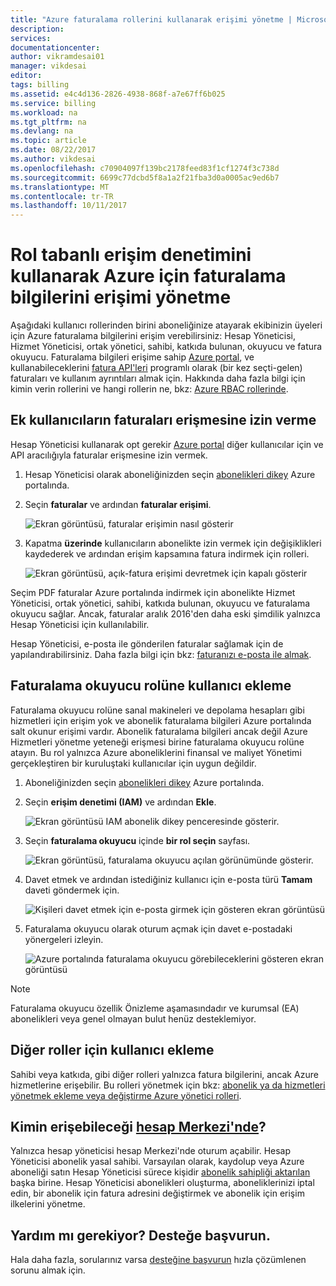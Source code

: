 ```yaml
---
title: "Azure faturalama rollerini kullanarak erişimi yönetme | Microsoft Docs"
description: 
services: 
documentationcenter: 
author: vikramdesai01
manager: vikdesai
editor: 
tags: billing
ms.assetid: e4c4d136-2826-4938-868f-a7e67ff6b025
ms.service: billing
ms.workload: na
ms.tgt_pltfrm: na
ms.devlang: na
ms.topic: article
ms.date: 08/22/2017
ms.author: vikdesai
ms.openlocfilehash: c70904097f139bc2178feed83f1cf1274f3c738d
ms.sourcegitcommit: 6699c77dcbd5f8a1a2f21fba3d0a0005ac9ed6b7
ms.translationtype: MT
ms.contentlocale: tr-TR
ms.lasthandoff: 10/11/2017
---
```

# <a name="manage-access-to-billing-information-for-azure-using-role-based-access-control"></a>Rol tabanlı erişim denetimini kullanarak Azure için faturalama bilgilerini erişimi yönetme

Aşağıdaki kullanıcı rollerinden birini aboneliğinize atayarak ekibinizin üyeleri için Azure faturalama bilgilerini erişim verebilirsiniz: Hesap Yöneticisi, Hizmet Yöneticisi, ortak yönetici, sahibi, katkıda bulunan, okuyucu ve fatura okuyucu. Faturalama bilgileri erişime sahip [Azure portal](https://portal.azure.com/), ve kullanabileceklerini [fatura API'leri](billing-usage-rate-card-overview.md) programlı olarak (bir kez seçti-gelen) faturaları ve kullanım ayrıntıları almak için. Hakkında daha fazla bilgi için kimin verin rollerini ve hangi rollerin ne, bkz: [Azure RBAC rollerinde](../active-directory/role-based-access-built-in-roles.md).

## <a name="opt-in"></a>Ek kullanıcıların faturaları erişmesine izin verme

Hesap Yöneticisi kullanarak opt gerekir [Azure portal](https://portal.azure.com/) diğer kullanıcılar için ve API aracılığıyla faturalar erişmesine izin vermek.

1. Hesap Yöneticisi olarak aboneliğinizden seçin [abonelikleri dikey](https://portal.azure.com/#blade/Microsoft_Azure_Billing/SubscriptionsBlade) Azure portalında.

1. Seçin **faturalar** ve ardından **faturalar erişimi**.

    ![Ekran görüntüsü, faturalar erişimin nasıl gösterir](./media/billing-manage-access/AA-optin.png)

1. Kapatma **üzerinde** kullanıcıların abonelikte izin vermek için değişiklikleri kaydederek ve ardından erişim kapsamına fatura indirmek için rolleri.

    ![Ekran görüntüsü, açık-fatura erişimi devretmek için kapalı gösterir](./media/billing-manage-access/AA-optinAllow.png)

Seçim PDF faturalar Azure portalında indirmek için abonelikte Hizmet Yöneticisi, ortak yönetici, sahibi, katkıda bulunan, okuyucu ve faturalama okuyucu sağlar. Ancak, faturalar aralık 2016'den daha eski şimdilik yalnızca Hesap Yöneticisi için kullanılabilir.

Hesap Yöneticisi, e-posta ile gönderilen faturalar sağlamak için de yapılandırabilirsiniz. Daha fazla bilgi için bkz: [faturanızı e-posta ile almak](billing-download-azure-invoice-daily-usage-date.md).

## <a name="adding-users-to-the-billing-reader-role"></a>Faturalama okuyucu rolüne kullanıcı ekleme

Faturalama okuyucu rolüne sanal makineleri ve depolama hesapları gibi hizmetleri için erişim yok ve abonelik faturalama bilgileri Azure portalında salt okunur erişimi vardır. Abonelik faturalama bilgileri ancak değil Azure Hizmetleri yönetme yeteneği erişmesi birine faturalama okuyucu rolüne atayın. Bu rol yalnızca Azure aboneliklerini finansal ve maliyet Yönetimi gerçekleştiren bir kuruluştaki kullanıcılar için uygun değildir.

1. Aboneliğinizden seçin [abonelikleri dikey](https://portal.azure.com/#blade/Microsoft_Azure_Billing/SubscriptionsBlade) Azure portalında.

1. Seçin **erişim denetimi (IAM)** ve ardından **Ekle**.

    ![Ekran görüntüsü IAM abonelik dikey penceresinde gösterir.](./media/billing-manage-access/select-iam.PNG)

1. Seçin **faturalama okuyucu** içinde **bir rol seçin** sayfası.

    ![Ekran görüntüsü, faturalama okuyucu açılan görünümünde gösterir.](./media/billing-manage-access/select-roles.PNG)

1. Davet etmek ve ardından istediğiniz kullanıcı için e-posta türü **Tamam** daveti göndermek için.

    ![Kişileri davet etmek için e-posta girmek için gösteren ekran görüntüsü](./media/billing-manage-access/add-user.PNG)

1. Faturalama okuyucu olarak oturum açmak için davet e-postadaki yönergeleri izleyin.

    ![Azure portalında faturalama okuyucu görebileceklerini gösteren ekran görüntüsü](./media/billing-manage-access/billing-reader-view.png)

> [!NOTE]
> Faturalama okuyucu özellik Önizleme aşamasındadır ve kurumsal (EA) abonelikleri veya genel olmayan bulut henüz desteklemiyor.

## <a name="adding-users-to-other-roles"></a>Diğer roller için kullanıcı ekleme

Sahibi veya katkıda, gibi diğer rolleri yalnızca fatura bilgilerini, ancak Azure hizmetlerine erişebilir. Bu rolleri yönetmek için bkz: [abonelik ya da hizmetleri yönetmek ekleme veya değiştirme Azure yönetici rolleri](billing-add-change-azure-subscription-administrator.md).

## <a name="who-can-access-the-account-centerhttpsaccountwindowsazurecom"></a>Kimin erişebileceği [hesap Merkezi'nde](https://account.windowsazure.com)?

Yalnızca hesap yöneticisi hesap Merkezi'nde oturum açabilir. Hesap Yöneticisi abonelik yasal sahibi. Varsayılan olarak, kaydolup veya Azure aboneliği satın Hesap Yöneticisi sürece kişidir [abonelik sahipliği aktarılan](billing-subscription-transfer.md) başka birine. Hesap Yöneticisi abonelikleri oluşturma, aboneliklerinizi iptal edin, bir abonelik için fatura adresini değiştirmek ve abonelik için erişim ilkelerini yönetme.

## <a name="need-help-contact-support"></a>Yardım mı gerekiyor? Desteğe başvurun.

Hala daha fazla, sorularınız varsa [desteğine başvurun](https://portal.azure.com/?#blade/Microsoft_Azure_Support/HelpAndSupportBlade) hızla çözümlenen sorunu almak için.
